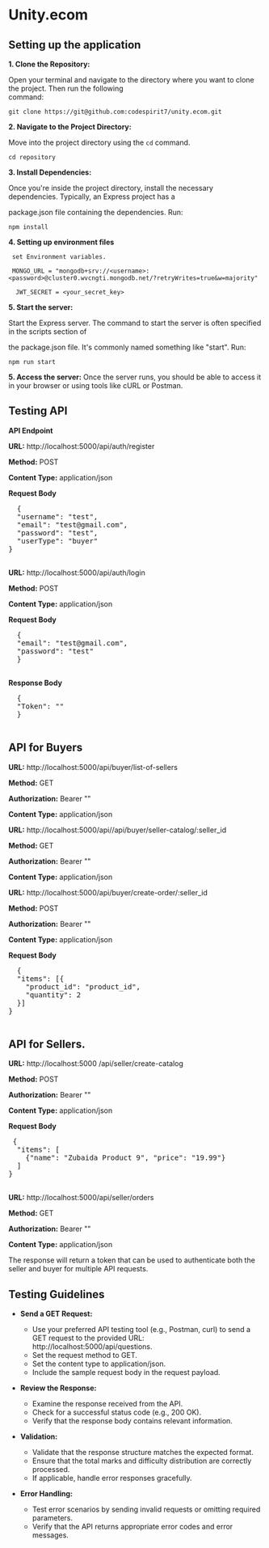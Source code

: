 # Unity.ecom

## Setting up the application

**1. Clone the Repository:** 
  
  Open your terminal and navigate to the directory where you want to clone the project. Then run the following    
  command:
    
`git clone https://git@github.com:codespirit7/unity.ecom.git`


**2. Navigate to the Project Directory:**

  Move into the project directory using the `cd` command.

`cd repository`


**3. Install Dependencies:**

  Once you're inside the project directory, install the necessary dependencies. Typically, an Express project has a 
  
  package.json file containing the dependencies. Run:

`npm install`

**4. Setting up environment files**
     
     set Environment variables.

     MONGO_URL = "mongodb+srv://<username>:<password>@cluster0.wvcngti.mongodb.net/?retryWrites=true&w=majority"
      
      JWT_SECRET = <your_secret_key>
     

**5. Start the server:**

  Start the Express server. The command to start the server is often specified in the scripts section of 
  
  the package.json file. It's commonly named something like "start". Run:

`npm run start`

**5. Access the server:**
  Once the server runs, you should be able to access it in your browser or using tools like cURL or Postman.


## Testing API

**API Endpoint**

**URL:** http://localhost:5000/api/auth/register

**Method:** POST

**Content Type:** application/json


  
**Request Body**
<pre>
  {
  "username": "test",
  "email": "test@gmail.com",
  "password": "test",
  "userType": "buyer"
}
  
</pre>


**URL:** http://localhost:5000/api/auth/login

**Method:** POST

**Content Type:** application/json


  
**Request Body**
<pre>
  {
  "email": "test@gmail.com",
  "password": "test"
  }
  
</pre>

  **Response Body**
  <pre>
  {
  "Token": "<your jwt token>"
  }
  
</pre>

## API for Buyers

**URL:** http://localhost:5000/api/buyer/list-of-sellers

**Method:** GET

**Authorization:** Bearer "<Your Token>"

**Content Type:** application/json


**URL:** http://localhost:5000/api//api/buyer/seller-catalog/:seller_id

**Method:** GET

**Authorization:** Bearer "<Your Token>"

**Content Type:** application/json


**URL:** http://localhost:5000/api/buyer/create-order/:seller_id

**Method:** POST

**Authorization:** Bearer "<Your Token>"

**Content Type:** application/json

**Request Body**
<pre>
  {
  "items": [{
    "product_id": "product_id",
    "quantity": 2
  }]
}
  
</pre>


## API for Sellers.

**URL:** http://localhost:5000 /api/seller/create-catalog

**Method:** POST

**Authorization:** Bearer "<Your Token>"

**Content Type:** application/json

**Request Body**
<pre>
 {
  "items": [
    {"name": "Zubaida Product 9", "price": "19.99"}
  ]
}
  
</pre>


**URL:** http://localhost:5000/api/seller/orders

**Method:** GET

**Authorization:** Bearer "<Your Token>"

**Content Type:** application/json




  
The response will return a token that can be used to authenticate both the seller and buyer for multiple API requests.


 ## Testing Guidelines

- **Send a GET Request:**
  - Use your preferred API testing tool (e.g., Postman, curl) to send a GET request to the provided URL: http://localhost:5000/api/questions.
  - Set the request method to GET.
  - Set the content type to application/json.
  - Include the sample request body in the request payload.

- **Review the Response:**
  - Examine the response received from the API.
  - Check for a successful status code (e.g., 200 OK).
  - Verify that the response body contains relevant information.

- **Validation:**
  - Validate that the response structure matches the expected format.
  - Ensure that the total marks and difficulty distribution are correctly processed.
  - If applicable, handle error responses gracefully.

- **Error Handling:**
  - Test error scenarios by sending invalid requests or omitting required parameters.
  - Verify that the API returns appropriate error codes and error messages.





